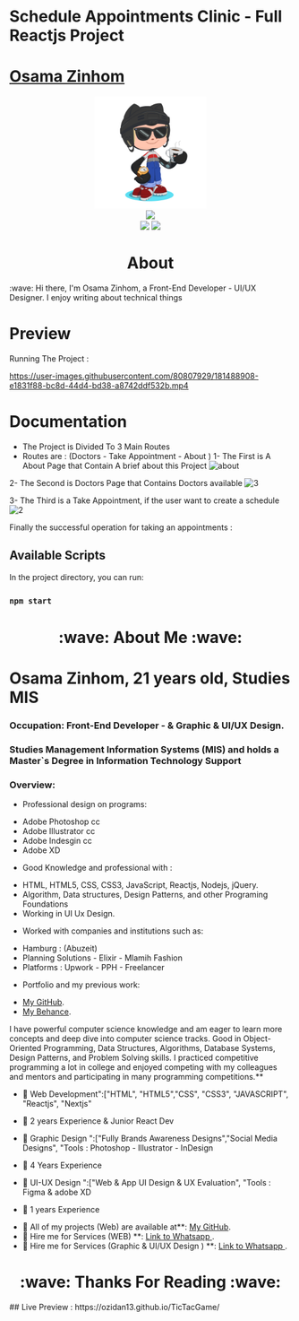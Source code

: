 # Schedule Appointments Clinic - Full Reactjs Project

# <a href="https://www.linkedin.com/in/ozidan/" target="_blank">Osama Zinhom</a>
<div align="center">
    <img src="GitHub.png" height="200" />
</div>
<div align="center">
    <img src="https://readme-typing-svg.herokuapp.com?color=%236FDA44&size=32&center=true&vCenter=true&width=600&height=50&lines=Hi+👋,+I'm+Osama;FrontEnd+Developer;Freelancer;UI+UX+Designer" />
</div>
<div align="center">
    <a href="https://www.linkedin.com/in/ozidan/"><img src="https://img.shields.io/badge/Linkedin-0077b5?style=flat&logo=linkedin" /></a>
    <a href="https://wa.me/message/PYDSDR5GD7MVJ1"><img src="https://img.shields.io/badge/Telegram-0088cc?style=flat&logo=whatsapp" /></a>
</div>

<h1 align="center">About</h1>
:wave: Hi there, I'm Osama Zinhom, a Front-End Developer - UI/UX Designer. I enjoy writing about technical things


# Preview
Running The Project :

https://user-images.githubusercontent.com/80807929/181488908-e1831f88-bc8d-44d4-bd38-a8742ddf532b.mp4

# Documentation
* The Project is Divided To 3 Main Routes
* Routes are : (Doctors - Take Appointment - About )
1- The First is A About Page that Contain A brief about this Project
![about](https://user-images.githubusercontent.com/80807929/181489749-345f46b1-a6f7-4752-ad26-ff110d49ebd3.PNG)

2- The Second is Doctors Page that Contains Doctors available
![3](https://user-images.githubusercontent.com/80807929/181490165-9889780e-03fd-4828-9a38-090b3bb462f5.PNG)

3- The Third is a Take Appointment, if the user want to create a schedule
![2](https://user-images.githubusercontent.com/80807929/181489747-4de6e04d-7e76-4cd6-b318-f463c5f4ecd1.PNG)

Finally the successful operation for taking an appointments :








## Available Scripts

In the project directory, you can run:

### `npm start`

<h1 align="center">:wave: About Me :wave:</h1>

# Osama Zinhom, 21 years old, Studies MIS

### Occupation: Front-End Developer - & Graphic & UI/UX Design.
### Studies Management Information Systems (MIS) and holds a Master`s Degree in Information Technology Support
### Overview: 
* Professional design on programs:
- Adobe Photoshop cc
- Adobe Illustrator cc
- Adobe Indesgin cc
- Adobe XD
* Good Knowledge and professional with :
- HTML, HTML5, CSS, CSS3, JavaScript, Reactjs, Nodejs, jQuery.
- Algorithm, Data structures, Design Patterns, and other Programing Foundations
- Working in UI Ux Design.
* Worked with companies and institutions such as:
- Hamburg : (Abuzeit)
- Planning Solutions - Elixir - Mlamih Fashion
- Platforms : Upwork - PPH - Freelancer
* Portfolio and my previous work: 
- [My GitHub](https://github.com/ozidan13?tab=repositories).
- [My Behance](https://www.behance.net/O_Zidan).

I have powerful computer science knowledge and am eager to learn more concepts and deep dive into computer science tracks. Good in Object-Oriented Programming, Data Structures, Algorithms, Database Systems, Design Patterns, and Problem Solving skills. I practiced competitive programming a lot in college and enjoyed competing with my colleagues and mentors and participating in many programming competitions.**


* 🔭 Web Development":["HTML", "HTML5","CSS", "CSS3", "JAVASCRIPT", "Reactjs", "Nextjs"
- 👨‍ 2 years Experience & Junior React Dev
* 🔭 Graphic Design ":["Fully Brands Awareness Designs","Social Media Designs",  "Tools : Photoshop - Illustrator - InDesign
- 👨‍ 4 Years Experience
* 🔭 UI-UX Design ":["Web & App UI Design & UX Evaluation", "Tools : Figma & adobe XD
- 👨‍ 1 years Experience
* 🔭 All of my projects (Web) are available at**: [My GitHub](https://github.com/ozidan13?tab=repositories).
* 🔭 Hire me for  Services (WEB) **: [Link to Whatsapp ](https://wa.me/message/PYDSDR5GD7MVJ1).
* 🔭 Hire me for  Services (Graphic & UI/UX Design ) **: [Link to Whatsapp ](https://wa.me/message/PYDSDR5GD7MVJ1).


<h1 align="center">:wave: Thanks For Reading :wave:</h1>
## Live Preview :  https://ozidan13.github.io/TicTacGame/


